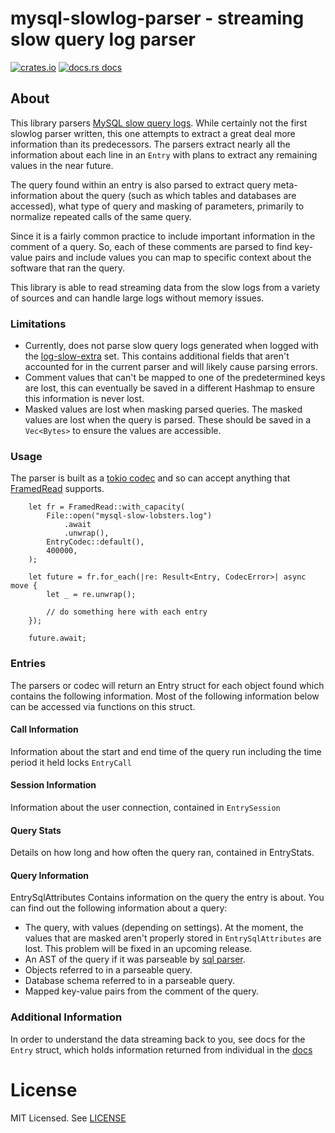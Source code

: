 # mysql-slowlog-parser - streaming slow query log parser

[![crates.io](https://img.shields.io/crates/v/mysql-slowlog-parser?style=flat-square)](https://crates.io/crates/mysql-slowlog-parser)
[![docs.rs docs](https://img.shields.io/badge/docs-latest-blue.svg?style=flat-square)](https://docs.rs/mysql-slowlog-parser)

## About

This library parsers [MySQL slow query logs](https://dev.mysql.com/doc/refman/8.0/en/slow-query-log.html). While
certainly not the first slowlog parser written, this one attempts to extract a great deal more information than its
predecessors. The parsers extract nearly all the information about each line in an `Entry` with plans to extract any
remaining values in the near future.

The query found within an entry is also parsed to extract query meta-information about the query (such as which tables
and databases are accessed), what type of query and masking of parameters, primarily to normalize repeated calls of the
same query.

Since it is a fairly common practice to include important information in the comment of a query. So, each of
these comments are parsed to find key-value pairs and include values you can map to specific context about the software
that ran the query.

This library is able to read streaming data from the slow logs from a variety of sources and can handle large logs
without memory issues.

### Limitations
* Currently, does not parse slow query logs generated when logged with the
[log-slow-extra](https://dev.mysql.com/doc/refman/8.4/en/server-system-variables.html#sysvar_log_slow_extra) set. This
contains additional fields that aren't accounted for in the current parser and will likely cause parsing errors.
* Comment values that can't be mapped to one of the predetermined keys are lost, this can eventually be saved in a
different Hashmap to ensure this information is never lost.
* Masked values are lost when masking parsed queries. The masked values are lost when the query is parsed. These should
be saved in a `Vec<Bytes>` to ensure the values are accessible.

### Usage
The parser is built as a [tokio codec](https://docs.rs/tokio-util/latest/tokio_util/codec/index.html) and so can accept
anything that [FramedRead]() supports.

```rust, ignore
    let fr = FramedRead::with_capacity(
        File::open("mysql-slow-lobsters.log")
            .await
            .unwrap(),
        EntryCodec::default(),
        400000,
    );

    let future = fr.for_each(|re: Result<Entry, CodecError>| async move {
        let _ = re.unwrap();

        // do something here with each entry
    });

    future.await;
```

### Entries
The parsers or codec will return an Entry struct for each object found which contains the following information.
Most of the following information below can be accessed via functions on this struct.

#### Call Information
Information about the start and end time of the query run including the time period it held locks `EntryCall`

#### Session Information
Information about the user connection, contained in `EntrySession`

#### Query Stats
Details on how long and how often the query ran, contained in EntryStats.

#### Query Information
EntrySqlAttributes
Contains information on the query the entry is about. You can find out the following
information about a query:

* The query, with values (depending on settings). At the moment, the values that are masked aren't properly
stored in `EntrySqlAttributes` are lost. This problem will be fixed in an upcoming release.
* An AST of the query if it was parseable by [sql parser](https://crates.io/crates/sqlparser).
* Objects referred to in a parseable query.
* Database schema referred to in a parseable query.
* Mapped key-value pairs from the comment of the query.

### Additional Information
In order to understand the data streaming back to you, see docs for the `Entry` struct, which holds information returned from individual
 in the [docs][docs]

# License

MIT Licensed. See [LICENSE](https://mit-license.org/)

[docs]: https://docs.rs/mysql-slowlog-parser/
